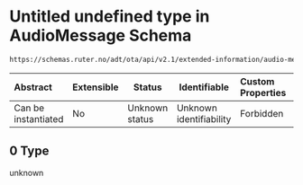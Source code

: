 # Untitled undefined type in AudioMessage Schema

```txt
https://schemas.ruter.no/adt/ota/api/v2.1/extended-information/audio-message.json#/examples/0/audio/0
```




| Abstract            | Extensible | Status         | Identifiable            | Custom Properties | Additional Properties | Access Restrictions | Defined In                                                                                          |
| :------------------ | ---------- | -------------- | ----------------------- | :---------------- | --------------------- | ------------------- | --------------------------------------------------------------------------------------------------- |
| Can be instantiated | No         | Unknown status | Unknown identifiability | Forbidden         | Allowed               | none                | [audio-message.json\*](../../schema/extended-information/audio-message.json "open original schema") |

## 0 Type

unknown
